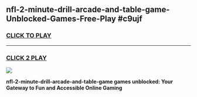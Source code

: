 
## nfl-2-minute-drill-arcade-and-table-game-Unblocked-Games-Free-Play #c9ujf
<h3>
<a href="https://us.freeplayer.one?title=nfl-2-minute-drill-arcade-and-table-game&ref=9M">CLICK TO PLAY</a></h3>
<hr>

<h3>
<a href="https://us.freeplayer.one?title=nfl-2-minute-drill-arcade-and-table-game&ref=9M">CLICK 2 PLAY</a>
  
</h3>

<a href="https://us.freeplayer.one?title=nfl-2-minute-drill-arcade-and-table-game&ref=9M"><img src="https://clearcache.store/games.png"></a>


**nfl-2-minute-drill-arcade-and-table-game games unblocked: Your Gateway to Fun and Accessible Online Gaming**
